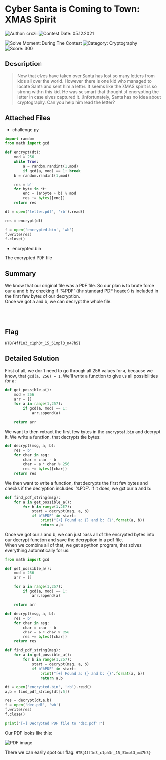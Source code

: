 # Cyber Santa is Coming to Town: XMAS Spirit

![Author: crxzii](https://img.shields.io/badge/Author-crxzii-blue.svg) ![Contest Date: 05.12.2021](https://img.shields.io/badge/Contest%20Date-05.12.2021-lightgrey.svg)

![Solve Moment: During The Contest](https://img.shields.io/badge/Solve%20Moment-During%20The%20Contest-brightgreen.svg) ![Category: Cryptography](https://img.shields.io/badge/Category-Cryptography-lightgrey.svg) ![Score: 300](https://img.shields.io/badge/Score-300-brightgreen.svg)

## Description

> Now that elves have taken over Santa has lost so many letters from kids all over the world. However, there is one kid who managed to locate Santa and sent him a letter. It seems like the XMAS spirit is so strong within this kid. He was so smart that thought of encrypting the letter in case elves captured it. Unfortunately, Santa has no idea about cryptography. Can you help him read the letter?

## Attached Files

- challenge.py

```py
import random
from math import gcd

def encrypt(dt):
	mod = 256
	while True:
		a = random.randint(1,mod)
		if gcd(a, mod) == 1: break
	b = random.randint(1,mod)

	res = b''
	for byte in dt:
		enc = (a*byte + b) % mod
		res += bytes([enc])
	return res

dt = open('letter.pdf', 'rb').read()

res = encrypt(dt)

f = open('encrypted.bin', 'wb')
f.write(res)
f.close()
```

- encrypted.bin

The encrypted PDF file

## Summary

We know that our original file was a PDF file. So our plan is to brute force our a and b by checking if '%PDF' (the standard PDF header) is included in the first few bytes of our decryption.<br>
Once we got a and b, we can decrypt the whole file.

<br><br>

## Flag

```
HTB{4ff1n3_c1ph3r_15_51mpl3_m47h5}
```

## Detailed Solution

First of all, we don't need to go through all 256 values for a, because we know, that `gcd(a, 256) = 1`.
We'll write a function to give us all possibilities for a:

```py
def get_possible_a():
	mod = 256
	arr = []
	for a in range(1,257):
		if gcd(a, mod) == 1:
			arr.append(a)

	return arr
```

We want to then extract the first few bytes in the `encrypted.bin` and decrypt it. We write a function, that decrypts the bytes:

```py
def decrypt(msg, a, b):
    res = b''
    for char in msg:
        char = char - b
        char = a * char % 256
        res += bytes([char])
    return res
```

We then want to write a function, that decrypts the first few bytes and checks if the decryption includes '%PDF'. If it does, we got our a and b:

```py
def find_pdf_string(msg):
	for a in get_possible_a():
		for b in range(1,257):
			start = decrypt(msg, a, b)
			if b'%PDF' in start:
				print("[+] Found a: {} and b: {}".format(a, b))
				return a,b
```

Once we got our a and b, we can just pass all of the encrypted bytes into our decrypt function and save the decryption in a pdf file.<br>
When we combine all of that, we get a python program, that solves everything automatically for us:

```py
from math import gcd

def get_possible_a():
	mod = 256
	arr = []

	for a in range(1,257):
		if gcd(a, mod) == 1:
			arr.append(a)

	return arr

def decrypt(msg, a, b):
    res = b''
    for char in msg:
        char = char - b
        char = a * char % 256
        res += bytes([char])
    return res

def find_pdf_string(msg):
	for a in get_possible_a():
		for b in range(1,257):
			start = decrypt(msg, a, b)
			if b'%PDF' in start:
				print("[+] Found a: {} and b: {}".format(a, b))
				return a,b

dt = open('encrypted.bin', 'rb').read()
a,b = find_pdf_string(dt[:5])

res = decrypt(dt,a,b)
f = open('dec.pdf', 'wb')
f.write(res)
f.close()

print("[+] Decrypted PDF file to 'dec.pdf'!")
```

Our PDF looks like this:

![PDF image](https://i.gyazo.com/3712645973b830c9a0eb7f6ce5125a05.png)

There we can easily spot our flag: `HTB{4ff1n3_c1ph3r_15_51mpl3_m47h5}`

